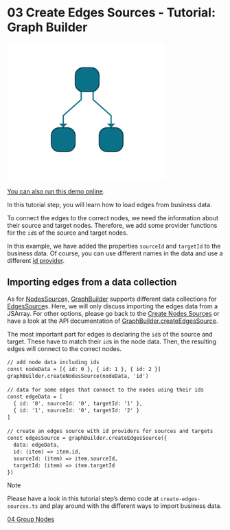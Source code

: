 <!--
 //////////////////////////////////////////////////////////////////////////////
 // @license
 // This file is part of yFiles for HTML.
 // Use is subject to license terms.
 //
 // Copyright (c) by yWorks GmbH, Vor dem Kreuzberg 28,
 // 72070 Tuebingen, Germany. All rights reserved.
 //
 //////////////////////////////////////////////////////////////////////////////
-->
# 03 Create Edges Sources - Tutorial: Graph Builder

<img src="../../../doc/demo-thumbnails/tutorial-graph-builder-create-edges-sources.webp" alt="demo-thumbnail" height="320"/>

[You can also run this demo online](https://www.yfiles.com/demos/tutorial-graph-builder/03-create-edges-sources/).

In this tutorial step, you will learn how to load edges from business data.

To connect the edges to the correct nodes, we need the information about their source and target nodes. Therefore, we add some provider functions for the `id`s of the source and target nodes.

In this example, we have added the properties `sourceId` and `targetId` to the business data. Of course, you can use different names in the data and use a different [id provider](https://docs.yworks.com/yfileshtml/#/api/NodesSource#NodesSource-property-idProvider).

## Importing edges from a data collection

As for [NodesSource](https://docs.yworks.com/yfileshtml/#/api/NodesSource)s, [GraphBuilder](https://docs.yworks.com/yfileshtml/#/api/GraphBuilder) supports different data collections for [EdgesSource](https://docs.yworks.com/yfileshtml/#/api/EdgesSource)s. Here, we will only discuss importing the edges data from a JSArray. For other options, please go back to the [Create Nodes Sources](../02-create-nodes-sources/) or have a look at the API documentation of [GraphBuilder.createEdgesSource](https://docs.yworks.com/yfileshtml/#/api/GraphBuilder#GraphBuilder-method-createEdgesSource).

The most important part for edges is declaring the `id`s of the source and target. These have to match their `id`s in the node data. Then, the resulting edges will connect to the correct nodes.

```
// add node data including ids
const nodeData = [{ id: 0 }, { id: 1 }, { id: 2 }]
graphBuilder.createNodesSource(nodeData, 'id')

// data for some edges that connect to the nodes using their ids
const edgeData = [
  { id: '0', sourceId: '0', targetId: '1' },
  { id: '1', sourceId: '0', targetId: '2' }
]

// create an edges source with id providers for sources and targets
const edgesSource = graphBuilder.createEdgesSource({
  data: edgeData,
  id: (item) => item.id,
  sourceId: (item) => item.sourceId,
  targetId: (item) => item.targetId
})
```

Note

Please have a look in this tutorial step’s demo code at `create-edges-sources.ts` and play around with the different ways to import business data.

[04 Group Nodes](../../tutorial-graph-builder/04-group-nodes/)
